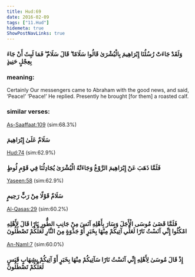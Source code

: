 ```yaml
---
title: Hud:69
date: 2016-02-09
tags: ["11.Hud"]
hidemeta: true 
ShowPostNavLinks: true 
---
```

### وَلَقَدْ جَاءَتْ رُسُلُنَا إِبْرَاهِيمَ بِالْبُشْرَىٰ قَالُوا سَلَامًا ۖ قَالَ سَلَامٌ ۖ فَمَا لَبِثَ أَنْ جَاءَ بِعِجْلٍ حَنِيذٍ
### meaning: 
Certainly Our messengers came to Abraham with the good news, and said, ‘Peace!’ ‘Peace!’ He replied. Presently he brought [for them] a roasted calf.
### similar verses: 

[As-Saaffaat:109](/37/109) (sim:68.3%)

### سَلَامٌ عَلَىٰ إِبْرَاهِيمَ

[Hud:74](/11/74) (sim:62.9%)

### فَلَمَّا ذَهَبَ عَنْ إِبْرَاهِيمَ الرَّوْعُ وَجَاءَتْهُ الْبُشْرَىٰ يُجَادِلُنَا فِي قَوْمِ لُوطٍ

[Yaseen:58](/36/58) (sim:62.9%)

### سَلَامٌ قَوْلًا مِنْ رَبٍّ رَحِيمٍ

[Al-Qasas:29](/28/29) (sim:60.2%)

### فَلَمَّا قَضَىٰ مُوسَى الْأَجَلَ وَسَارَ بِأَهْلِهِ آنَسَ مِنْ جَانِبِ الطُّورِ نَارًا قَالَ لِأَهْلِهِ امْكُثُوا إِنِّي آنَسْتُ نَارًا لَعَلِّي آتِيكُمْ مِنْهَا بِخَبَرٍ أَوْ جَذْوَةٍ مِنَ النَّارِ لَعَلَّكُمْ تَصْطَلُونَ

[An-Naml:7](/27/7) (sim:60.0%)

### إِذْ قَالَ مُوسَىٰ لِأَهْلِهِ إِنِّي آنَسْتُ نَارًا سَآتِيكُمْ مِنْهَا بِخَبَرٍ أَوْ آتِيكُمْ بِشِهَابٍ قَبَسٍ لَعَلَّكُمْ تَصْطَلُونَ
